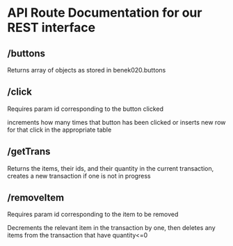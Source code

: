 # API Route Documentation for our REST interface

## /buttons
Returns array of objects as stored in benek020.buttons

## /click
Requires param id corresponding to the button clicked

increments how many times that button has been clicked or inserts new row for that click in the appropriate table

## /getTrans
Returns the items, their ids, and their quantity in the current transaction, creates a new transaction if one is
not in progress

## /removeItem
Requires param id corresponding to the item to be removed

Decrements the relevant item in the transaction by one, then deletes any items from the transaction that have quantity<=0
